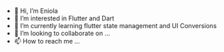 - 👋 Hi, I’m Eniola
- 👀 I’m interested in Flutter and Dart
- 🌱 I’m currently learning flutter state management and UI Conversions
- 💞️ I’m looking to collaborate on ...
- 📫 How to reach me ...

<!---
enny007/enny007 is a ✨ special ✨ repository because its `README.md` (this file) appears on your GitHub profile.
You can click the Preview link to take a look at your changes.
--->
